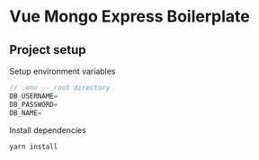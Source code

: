 # Vue Mongo Express Boilerplate


Project setup
--
Setup environment variables
```js
// .env -- root directory
DB_USERNAME=
DB_PASSWORD=
DB_NAME=
 ```
 Install dependencies
 ```
 yarn install
 ```
